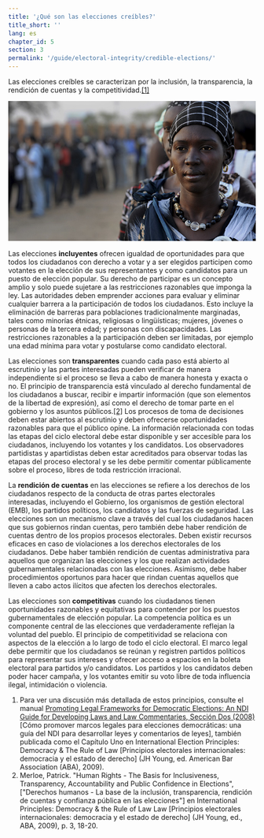 ```yaml
---
title: '¿Qué son las elecciones creíbles?'
title_short: ''
lang: es
chapter_id: 5
section: 3
permalink: '/guide/electoral-integrity/credible-elections/'
---
```


Las elecciones creíbles se caracterizan por la inclusión, la transparencia, la rendición de cuentas y la competitividad.[\[1\]](#footnote-1)

![Foto tomada por la ONU, Tim McKulka](/assets/images/guide/UN-Photo-Tim-McKulka-460567.jpg)

Las elecciones **incluyentes** ofrecen igualdad de oportunidades para que todos los ciudadanos con derecho a votar y a ser elegidos participen como votantes en la elección de sus representantes y como candidatos para un puesto de elección popular. Su derecho de participar es un concepto amplio y solo puede sujetare a las restricciones razonables que imponga la ley. Las autoridades deben emprender acciones para evaluar y eliminar cualquier barrera a la participación de todos los ciudadanos. Esto incluye la eliminación de barreras para poblaciones tradicionalmente marginadas, tales como minorías étnicas, religiosas o lingüísticas; mujeres, jóvenes o personas de la tercera edad; y personas con discapacidades. Las restricciones razonables a la participación deben ser limitadas, por ejemplo una edad mínima para votar y postularse como candidato electoral.

Las elecciones son **transparentes** cuando cada paso está abierto al escrutinio y las partes interesadas pueden verificar de manera independiente si el proceso se lleva a cabo de manera honesta y exacta o no. El principio de transparencia está vinculado al derecho fundamental de los ciudadanos a buscar, recibir e impartir información (que son elementos de la libertad de expresión), así como el derecho de tomar parte en el gobierno y los asuntos públicos.[\[2\]](#footnote-2) Los procesos de toma de decisiones deben estar abiertos al escrutinio y deben ofrecerse oportunidades razonables para que el público opine. La información relacionada con todas las etapas del ciclo electoral debe estar disponible y ser accesible para los ciudadanos, incluyendo los votantes y los candidatos. Los observadores partidistas y apartidistas deben estar acreditados para observar todas las etapas del proceso electoral y se les debe permitir comentar públicamente sobre el proceso, libres de toda restricción irracional.

La **rendición de cuentas** en las elecciones se refiere a los derechos de los ciudadanos respecto de la conducta de otras partes electorales interesadas, incluyendo el Gobierno, los organismos de gestión electoral (EMB), los partidos políticos, los candidatos y las fuerzas de seguridad. Las elecciones son un mecanismo clave a través del cual los ciudadanos hacen que sus gobiernos rindan cuentas, pero también debe haber rendición de cuentas dentro de los propios procesos electorales. Deben existir recursos eficaces en caso de violaciones a los derechos electorales de los ciudadanos. Debe haber también rendición de cuentas administrativa para aquellos que organizan las elecciones y los que realizan actividades gubernamentales relacionadas con las elecciones. Asimismo, debe haber procedimientos oportunos para hacer que rindan cuentas aquellos que lleven a cabo actos ilícitos que afecten los derechos electorales.

Las elecciones son **competitivas** cuando los ciudadanos tienen oportunidades razonables y equitativas para contender por los puestos gubernamentales de elección popular. La competencia política es un componente central de las elecciones que verdaderamente reflejan la voluntad del pueblo. El principio de competitividad se relaciona con aspectos de la elección a lo largo de todo el ciclo electoral. El marco legal debe permitir que los ciudadanos se reúnan y registren partidos políticos para representar sus intereses y ofrecer acceso a espacios en la boleta electoral para partidos y/o candidatos. Los partidos y los candidatos deben poder hacer campaña, y los votantes emitir su voto libre de toda influencia ilegal, intimidación o violencia.

1.  [](#reference-1)Para ver una discusión más detallada de estos principios, consulte el manual [Promoting Legal Frameworks for Democratic Elections: An NDI Guide for Developing Laws and Law Commentaries, Sección Dos (2008)](https://www.ndi.org/node/14905) \[Cómo promover marcos legales para elecciones democráticas: una guía del NDI para desarrollar leyes y comentarios de leyes\], también publicada como el Capítulo Uno en International Election Principles: Democracy & The Rule of Law \[Principios electorales internacionales: democracia y el estado de derecho\] (JH Young, ed. American Bar Association (ABA), 2009).
2.  [](#reference-2)Merloe, Patrick. "Human Rights - The Basis for Inclusiveness, Transparency, Accountability and Public Confidence in Elections", \["Derechos humanos - La base de la inclusión, transparencia, rendición de cuentas y confianza pública en las elecciones"\] en International Principles: Democracy & the Rule of Law Law \[Principios electorales internacionales: democracia y el estado de derecho\] (JH Young, ed., ABA, 2009), p. 3, 18-20.
